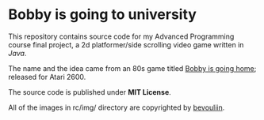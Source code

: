 # Bobby is going to university

This repository contains source code for my Advanced Programming course final project, a 2d platformer/side scrolling video game written in *Java*.

The name and the idea came from an 80s game titled [Bobby is going home](https://en.wikipedia.org/wiki/Bobby_is_Going_Home); released for Atari 2600.

The source code is published under **MIT License**.

All of the images in rc/img/ directory are copyrighted by [bevouliin](http://bevouliin.com/).
